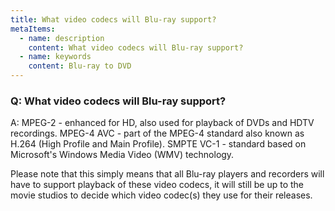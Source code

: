 ```yaml
---
title: What video codecs will Blu-ray support?
metaItems:
  - name: description
    content: What video codecs will Blu-ray support?
  - name: keywords
    content: Blu-ray to DVD
---
```


### Q: What video codecs will Blu-ray support?

A: MPEG-2 - enhanced for HD, also used for playback of DVDs and HDTV recordings.
MPEG-4 AVC - part of the MPEG-4 standard also known as H.264 (High Profile and Main Profile).
SMPTE VC-1 - standard based on Microsoft's Windows Media Video (WMV) technology.

Please note that this simply means that all Blu-ray players and recorders will have to support playback of these video codecs, it will still be up to the movie studios to decide which video codec(s) they use for their releases.
